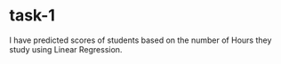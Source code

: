 # task-1
I have predicted scores of students based on the number of Hours they study using Linear Regression.
